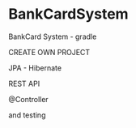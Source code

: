 # BankCardSystem
BankCard System - gradle

CREATE OWN PROJECT

JPA - Hibernate

REST API 

@Controller

and testing
